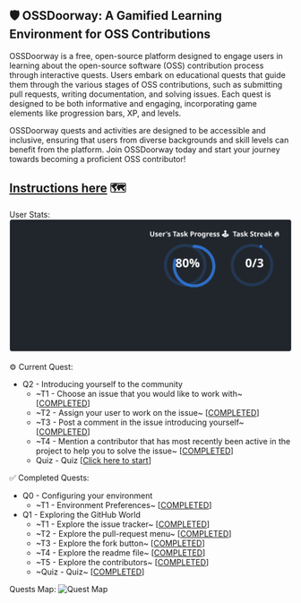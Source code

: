 ## 🛡️ OSSDoorway: A Gamified Learning Environment for OSS Contributions

OSSDoorway is a free, open-source platform designed to engage users in learning about the open-source software (OSS) contribution process through interactive quests. Users embark on educational quests that guide them through the various stages of OSS contributions, such as submitting pull requests, writing documentation, and solving issues. Each quest is designed to be both informative and engaging, incorporating game elements like progression bars, XP, and levels.

OSSDoorway quests and activities are designed to be accessible and inclusive, ensuring that users from diverse backgrounds and skill levels can benefit from the platform. Join OSSDoorway today and start your journey towards becoming a proficient OSS contributor!

**[Instructions here](https://github.com/caiton1/OSS-Doorway/blob/main/instructions.md)** 🗺️
---

User Stats:<br>
  ![User Draft Stats](/userCards/draft-1733263363683.svg?)

⚙️ Current Quest: 
  - Q2 - Introducing yourself to the community
    -  ~T1 - Choose an issue that you would like to work with~ [[COMPLETED](https://github.com/probot-test-org/test-repo/issues/10)]
    -  ~T2 - Assign your user to work on the issue~ [[COMPLETED](https://github.com/probot-test-org/test-repo/issues/12)]
    -  ~T3 - Post a comment in the issue introducing yourself~ [[COMPLETED](https://github.com/probot-test-org/test-repo/issues/43)]
    -  ~T4 - Mention a contributor that has most recently been active in the project to help you to solve the issue~ [[COMPLETED](https://github.com/probot-test-org/test-repo/issues/43)]
    - Quiz - Quiz [[Click here to start](https://github.com/probot-test-org/test-repo/issues/44)]

✅ Completed Quests: 
  - Q0 - Configuring your environment
    - ~T1 - Environment Preferences~ [[COMPLETED](https://github.com/probot-test-org/test-repo/issues/2)]
  - Q1 - Exploring the GitHub World
    - ~T1 - Explore the issue tracker~ [[COMPLETED](https://github.com/probot-test-org/test-repo/issues/3)]
    - ~T2 - Explore the pull-request menu~ [[COMPLETED](https://github.com/probot-test-org/test-repo/issues/5)]
    - ~T3 - Explore the fork button~ [[COMPLETED](https://github.com/probot-test-org/test-repo/issues/6)]
    - ~T4 - Explore the readme file~ [[COMPLETED](https://github.com/probot-test-org/test-repo/issues/7)]
    - ~T5 - Explore the contributors~ [[COMPLETED](https://github.com/probot-test-org/test-repo/issues/8)]
    - ~Quiz - Quiz~ [[COMPLETED](https://github.com/probot-test-org/test-repo/issues/9)]

Quests Map:
![Quest Map](https://github.com/RESHAPELab/OSS-Doorway/blob/main/map/Q2Quiz.png)